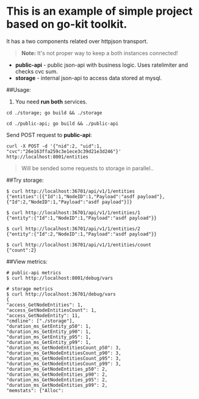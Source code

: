 # This is an example of simple project based on **go-kit toolkit**.
It has a two components related over httpjson transport.
> **Note:** It's not proper way to keep a both instances connected!

- **public-api** - public json-api with business logic. Uses ratelimiter and checks cvc sum.
- **storage** - internal json-api to access data stored at mysql.

##Usage:
1) You need **run both** services.
```
cd ./storage; go build && ./storage
```
```
cd ./public-api; go build && ./public-api
```

Send POST request to **public-api**:
```
curl -X POST -d '{"nid":2, "uid":1, "cvc":"26e163ffa259c3e1ece3c39d21e3d246"}' http://localhost:8001/entities
```
> Will be sended some requests to storage in parallel..


##Try storage:
```
$ curl http://localhost:36701/api/v1/1/entities
{"entities":[{"Id":1,"NodeID":1,"Payload":"asdf payload"},{"Id":2,"NodeID":1,"Payload":"asdf payload"}]}

$ curl http://localhost:36701/api/v1/1/entities/1
{"entity":{"Id":1,"NodeID":1,"Payload":"asdf payload"}}

$ curl http://localhost:36701/api/v1/1/entities/2
{"entity":{"Id":2,"NodeID":1,"Payload":"asdf payload"}}

$ curl http://localhost:36701/api/v1/1/entities/count
{"count":2}
```

##View metrics:
```
# public-api metrics
$ curl http://localhost:8001/debug/vars

# storage metrics
$ curl http://localhost:36701/debug/vars
{
"access_GetNodeEntities": 1,
"access_GetNodeEntitiesCount": 1,
"access_GetNodeEntity": 11,
"cmdline": ["./storage"],
"duration_ms_GetEntity_p50": 1,
"duration_ms_GetEntity_p90": 1,
"duration_ms_GetEntity_p95": 1,
"duration_ms_GetEntity_p99": 1,
"duration_ms_GetNodeEntitiesCount_p50": 3,
"duration_ms_GetNodeEntitiesCount_p90": 3,
"duration_ms_GetNodeEntitiesCount_p95": 3,
"duration_ms_GetNodeEntitiesCount_p99": 3,
"duration_ms_GetNodeEntities_p50": 2,
"duration_ms_GetNodeEntities_p90": 2,
"duration_ms_GetNodeEntities_p95": 2,
"duration_ms_GetNodeEntities_p99": 2,
"memstats": {"Alloc":
```
